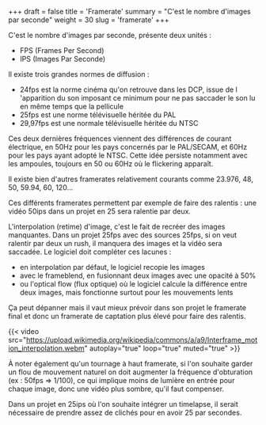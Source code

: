 +++
draft = false
title = 'Framerate'
summary = "C'est le nombre d'images par seconde"
weight = 30
slug = 'framerate'
+++

C'est le nombre d'images par seconde, présente deux unités :

* FPS (Frames Per Second)
* IPS (Images Par Seconde)

Il existe trois grandes normes de diffusion :

* 24fps est la norme cinéma qu'on retrouve dans les DCP, issue de l 'apparition du son imposant ce minimum pour ne pas saccader le son lu en même temps que la pellicule
* 25fps est une norme télévisuelle héritée du PAL
* 29,97fps est une normale télévisuelle héritée du NTSC

Ces deux dernières fréquences viennent des différences de courant électrique, en 50Hz pour les pays concernés par le PAL/SECAM, et 60Hz pour les pays ayant adopté le NTSC. Cette idée persiste notamment avec les ampoules, toujours en 50 ou 60Hz où le flickering apparaît.

Il existe bien d'autres framerates relativement courants comme 23.976, 48, 50, 59.94, 60, 120...

Ces différents framerates permettent par exemple de faire des ralentis : une vidéo 50ips dans un projet en 25 sera ralentie par deux.

L'interpolation (retime) d'image, c'est le fait de recréer des images manquantes. Dans un projet 25fps avec des sources 25fps, si on veut ralentir par deux un rush, il manquera des images et la vidéo sera saccadée. Le logiciel doit compléter ces lacunes :

* en interpolation par défaut, le logiciel recopie les images
* avec le frameblend, en fusionnant deux images avec une opacité à 50%
* ou l'optical flow (flux optique) où le logiciel calcule la différence entre deux images, mais fonctionne surtout pour les mouvements lents

Ça peut dépanner mais il vaut mieux prévoir dans son projet le framerate final et donc un framerate de captation plus élevé pour faire des ralentis.

{{< video src="https://upload.wikimedia.org/wikipedia/commons/a/a9/Interframe_motion_interpolation.webm" autoplay="true" loop="true" muted="true" >}}

À noter également qu'un tournage à haut framerate, si l'on souhaite garder un flou de mouvement naturel on doit augmenter la fréquence d'obturation (ex : 50fps => 1/100), ce qui implique moins de lumière en entrée pour chaque image, donc une vidéo plus sombre, qu'il faut compenser.

Dans un projet en 25ips où l'on souhaite intégrer un timelapse, il serait nécessaire de prendre assez de clichés pour en avoir 25 par secondes.
